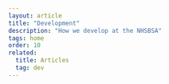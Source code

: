 ```yaml
---
layout: article
title: "Development"
description: "How we develop at the NHSBSA"
tags: home
order: 10
related:
  title: Articles
  tag: dev
---
```


